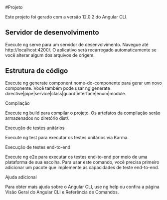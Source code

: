 #Projeto

Este projeto foi gerado com a versão 12.0.2 do Angular CLI.

## Servidor de desenvolvimento

Execute ng serve para um servidor de desenvolvimento. Navegue até http://localhost:4200/. O aplicativo será recarregado automaticamente se você alterar algum dos arquivos de origem.

## Estrutura de código

Execute ng generate component nome-do-componente para gerar um novo componente. Você também pode usar ng generate directive|pipe|service|class|guard|interface|enum|module.

Compilação

Execute ng build para compilar o projeto. Os artefatos da compilação serão armazenados no diretório dist/.

Execução de testes unitários

Execute ng test para executar os testes unitários via Karma.

Execução de testes end-to-end

Execute ng e2e para executar os testes end-to-end por meio de uma plataforma de sua escolha. Para usar este comando, você precisa primeiro adicionar um pacote que implemente as capacidades de teste end-to-end.

Ajuda adicional

Para obter mais ajuda sobre o Angular CLI, use ng help ou confira a página Visão Geral do Angular CLI e Referência de Comandos.



